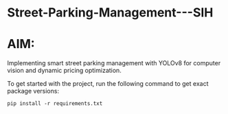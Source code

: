 # Street-Parking-Management---SIH
<h1>AIM:</h1>
Implementing smart street parking management with YOLOv8 for computer vision and dynamic pricing optimization.

To get started with the project, run the following command to get exact package versions:
```
pip install -r requirements.txt
```
